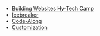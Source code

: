 - [Building Websites Hy-Tech Camp](BOOKREADME.md)
- [Icebreaker](Icebreaker.md)
- [Code-Along](CodeAlong.md)
- [Customization](Customization.md)
